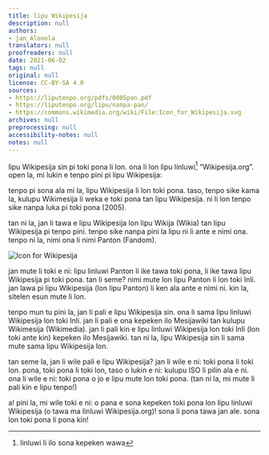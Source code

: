 ```yaml
---
title: lipu Wikipesija
description: null
authors:
- jan Alonola
translators: null
proofreaders: null
date: 2021-06-02
tags: null
original: null
license: CC-BY-SA 4.0
sources:
- https://liputenpo.org/pdfs/0005pan.pdf
- https://liputenpo.org/lipu/nanpa-pan/
- https://commons.wikimedia.org/wiki/File:Icon_for_Wikipesija.svg
archives: null
preprocessing: null
accessibility-notes: null
notes: null
---
```


lipu Wikipesija sin pi toki pona li lon. ona li lon lipu linluwi[^1] “Wikipesija.org”. open la, mi lukin e tenpo pini pi lipu Wikipesija:

tenpo pi sona ala mi la, lipu Wikipesija li lon toki pona. taso, tenpo sike kama la, kulupu Wikimesija li weka e toki pona tan lipu Wikipesija. ni li lon tenpo sike nanpa luka pi toki pona (2005).

tan ni la, jan li tawa e lipu Wikipesija lon lipu Wikija (Wikia) tan lipu Wikipesija pi tenpo pini. tenpo sike nanpa pini la lipu ni li ante e nimi ona. tenpo ni la, nimi ona li nimi Panton (Fandom).

![Icon for Wikipesija](https://upload.wikimedia.org/wikipedia/commons/a/a5/Icon_for_Wikipesija.svg)

jan mute li toki e ni: lipu linluwi Panton li ike tawa toki pona, li ike tawa lipu Wikipesija pi toki pona. tan li seme? nimi mute lon lipu Panton li lon toki Inli. jan lawa pi lipu Wikipesija (lon lipu Panton) li ken ala ante e nimi ni. kin la, sitelen esun mute li lon.

tenpo mun tu pini la, jan li pali e lipu Wikipesija sin. ona li sama lipu linluwi Wikipesija lon toki Inli. jan li pali e ona kepeken ilo Mesijawiki tan kulupu Wikimesija (Wikimedia). jan li pali kin e lipu linluwi Wikipesija lon toki Inli (lon toki ante kin) kepeken ilo Mesijawiki. tan ni la, lipu Wikipesija sin li sama mute sama lipu Wikipesija lon.

tan seme la, jan li wile pali e lipu Wikipesija? jan li wile e ni: toki pona li toki lon. pona, toki pona li toki lon, taso o lukin e ni: kulupu ISO li pilin ala e ni. ona li wile e ni: toki pona o jo e lipu mute lon toki pona. (tan ni la, mi mute li pali kin e lipu tenpo!)

a! pini la, mi wile toki e ni: o pana e sona kepeken toki pona lon lipu linluwi Wikipesija (o tawa ma linluwi Wikipesija.org)! sona li pona tawa jan ale. sona lon toki pona li pona kin!

[^1]: linluwi li ilo sona kepeken wawa